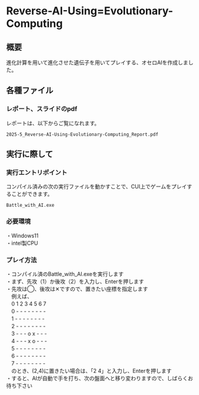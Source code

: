 # Reverse-AI-Using=Evolutionary-Computing
## 概要
進化計算を用いて進化させた遺伝子を用いてプレイする、オセロAIを作成しました。

## 各種ファイル
### レポート、スライドのpdf
レポートは、以下からご覧になれます。
```aiignore
2025-5_Reverse-AI-Using-Evolutionary-Computing_Report.pdf
```

## 実行に際して
### 実行エントリポイント
コンパイル済みの次の実行ファイルを動かすことで、CUI上でゲームをプレイすることができます。
```aiignore
Battle_with_AI.exe
```

### 必要環境
・Windows11<br>
・intel製CPU

### プレイ方法
・コンパイル済のBattle_with_AI.exeを実行します<br>
・まず、先攻（1）か後攻（2）を入力し、Enterを押します<br>
・先攻は◯、後攻は✕ですので、置きたい座標を指定します<br>
　例えば、<br>
　0 1 2 3 4 5 6 7<br>
　0 - - - - - - - -<br>
　1 - - - - - - - -<br>
　2 - - - - - - - -<br>
　3 - - - o x - - -<br>
　4 - - - x o - - -<br>
　5 - - - - - - - -<br>
　6 - - - - - - - -<br>
　7 - - - - - - - -<br>
　のとき、(2,4)に置きたい場合は、「2 4」と入力し、Enterを押します<br>
・すると、AIが自動で手を打ち、次の盤面へと移り変わりますので、しばらくお待ち下さい
